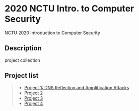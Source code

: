 # 2020 NCTU Intro. to Computer Security
NCTU 2020 Introduction to Computer Security
## Description
project collection

## Project list
>* [Project 1: DNS Reflection and Amplification Attacks](ics-project/Project1)
>* [Project 2](Assignment%201%20-%20Recurrences)
>* [Project 3](Assignment%201%20-%20Recurrences)
>* [Project 4](Assignment%201%20-%20Recurrences)

